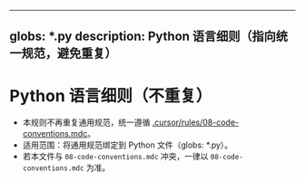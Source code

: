______________________________________________________________________

## globs: \*.py description: Python 语言细则（指向统一规范，避免重复）

# Python 语言细则（不重复）

- 本规则不再重复通用规范，统一遵循 [.cursor/rules/08-code-conventions.mdc](mdc:.cursor/rules/08-code-conventions.mdc)。
- 适用范围：将通用规范绑定到 Python 文件（globs: \*.py）。
- 若本文件与 `08-code-conventions.mdc` 冲突，一律以 `08-code-conventions.mdc` 为准。
